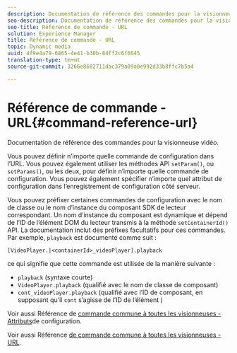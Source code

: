 ```yaml
---
description: Documentation de référence des commandes pour la visionneuse vidéo.
seo-description: Documentation de référence des commandes pour la visionneuse vidéo.
seo-title: Référence de commande - URL
solution: Experience Manager
title: Référence de commande - URL
topic: Dynamic media
uuid: 4f9e4a79-6865-4e41-b30b-84ff2c6f6045
translation-type: tm+mt
source-git-commit: 3266e8682711dac379a09a0e992d33b8ffc7b5a4

---
```



# Référence de commande - URL{#command-reference-url}

Documentation de référence des commandes pour la visionneuse vidéo.

Vous pouvez définir n’importe quelle commande de configuration dans l’URL. Vous pouvez également utiliser les méthodes API `setParam()`, ou `setParams()`, ou les deux, pour définir n’importe quelle commande de configuration. Vous pouvez également spécifier n’importe quel attribut de configuration dans l’enregistrement de configuration côté serveur.

Vous pouvez préfixer certaines commandes de configuration avec le nom de classe ou le nom d’instance du composant SDK de lecteur correspondant. Un nom d’instance du composant est dynamique et dépend de l’ID de l’élément DOM  du lecteur transmis à la méthode `setContainerId()` API. La documentation inclut des préfixes facultatifs pour ces commandes. Par exemple, `playback` est documenté comme suit :

```
[VideoPlayer.|<containerId>_videoPlayer].playback
```

ce qui signifie que cette commande est utilisée de la manière suivante :

* `playback` (syntaxe courte)
* `VideoPlayer.playback` (qualifié avec le nom de classe de composant)
* `cont_videoPlayer.playback` (qualifié avec l’ID de composant, en supposant qu’il `cont` s’agisse de l’ID de l’élément )

Voir aussi Référence de [commande commune à toutes les visionneuses - Attributs](../../../r-html5-viewer-20-cmdref-configattrib/r-html5-viewer-20-cmdref-configattrib.md#concept-850e0f2c49b949deb7cfbfd330d329bd)de configuration.

Voir aussi Référence [de commande commune à toutes les visionneuses - URL](../../../c-html5-viewer-20-cmdref-url/c-html5-viewer-20-cmdref-url.md#concept-9b337f349b7b406b8c33c7ee96b3e226).

